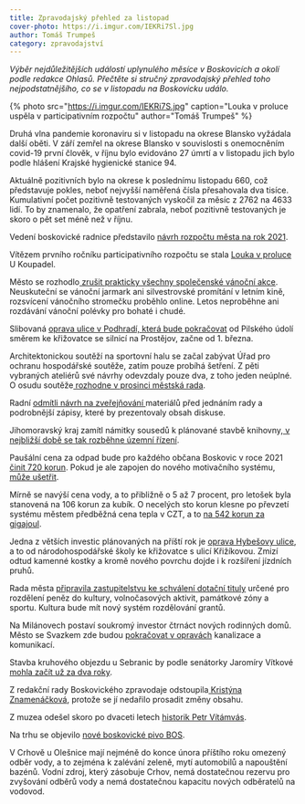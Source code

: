 ```yaml
---
title: Zpravodajský přehled za listopad
cover-photo: https://i.imgur.com/IEKRi7Sl.jpg
author: Tomáš Trumpeš
category: zpravodajství
---
```


*Výběr nejdůležitějších událostí uplynulého měsíce v Boskovicích a okolí podle redakce Ohlasů. Přečtěte si stručný zpravodajský přehled toho nejpodstatnějšího, co se v listopadu na Boskovicku událo.*

{% photo src="https://i.imgur.com/IEKRi7S.jpg" caption="Louka v proluce uspěla v participativním rozpočtu" author="Tomáš Trumpeš" %}

Druhá vlna pandemie koronaviru si v listopadu na okrese Blansko vyžádala další oběti. V září zemřel na okrese Blansko v souvislosti s onemocněním covid-19 první člověk, v říjnu bylo evidováno 27 úmrtí a v listopadu jich bylo podle hlášení Krajské hygienické stanice 94.

Aktuálně pozitivních bylo na okrese k poslednímu listopadu 660, což představuje pokles, neboť nejvyšší naměřená čísla přesahovala dva tisíce. Kumulativní počet pozitivně testovaných vyskočil za měsíc z 2762 na 4633 lidí. To by znamenalo, že opatření zabrala, neboť pozitivně testovaných je skoro o pět set méně než v říjnu.

Vedení boskovické radnice představilo [návrh rozpočtu města na rok 2021](https://ohlasy.info/clanky/2020/11/rozpocet.html).

Vítězem prvního ročníku participativního rozpočtu se stala [Louka v proluce](https://boskovice.pincity.cz/participativni-projekt/12) U Koupadel.

Město se rozhodlo[ zrušit prakticky všechny společenské vánoční akce](https://ohlasy.info/clanky/2020/12/z-radnice.html). Neuskuteční se vánoční jarmark ani silvestrovské promítání v letním kině, rozsvícení vánočního stromečku proběhlo online. Letos neproběhne ani rozdávání vánoční polévky pro bohaté i chudé.

Slibovaná [oprava ulice v Podhradí, která bude pokračovat](https://ohlasy.info/clanky/2020/11/z-radnice.html) od Pilského údolí směrem ke křižovatce se silnicí na Prostějov, začne od 1. března.

Architektonickou soutěží na sportovní halu se začal zabývat Úřad pro ochranu hospodářské soutěže, zatím pouze probíhá šetření. Z pěti vybraných ateliérů své návrhy odevzdaly pouze dva, z toho jeden neúplné. O osudu soutěže[ rozhodne v prosinci městská rada](https://ohlasy.info/clanky/2020/12/z-radnice.html).

Radní [odmítli návrh na zveřejňování ](https://ohlasy.info/clanky/2020/12/z-radnice.html)materiálů před jednáním rady a podrobnější zápisy, které by prezentovaly obsah diskuse.

Jihomoravský kraj zamítl námitky sousedů k plánované stavbě knihovny,[ v nejbližší době se tak rozběhne územní řízení](https://ohlasy.info/clanky/2020/12/z-radnice.html).

Paušální cena za odpad bude pro každého občana Boskovic v roce 2021 [činit 720 korun](https://ohlasy.info/clanky/2020/12/z-radnice.html). Pokud je ale zapojen do nového motivačního systému, [může ušetřit](https://ohlasy.info/clanky/2020/11/odpady.html).

Mírně se navýší cena vody, a to přibližně o 5 až 7 procent, pro letošek byla stanovená na 106 korun za kubík. O necelých sto korun klesne po převzetí systému městem předběžná cena tepla v CZT, a to [na 542 korun za gigajoul](https://ohlasy.info/clanky/2020/12/z-radnice.html).

Jedna z větších investic plánovaných na příští rok je [oprava Hybešovy ulice](https://ohlasy.info/clanky/2020/12/z-radnice.html), a to od národohospodářské školy ke křižovatce s ulicí Křižíkovou. Zmizí odtud kamenné kostky a kromě nového povrchu dojde i k rozšíření jízdních pruhů.

Rada města [připravila zastupitelstvu ke schválení dotační tituly](https://ohlasy.info/clanky/2020/12/z-radnice.html) určené pro rozdělení peněz do kultury, volnočasových aktivit, památkové zóny a sportu. Kultura bude mít nový systém rozdělování grantů.

Na Milánovech postaví soukromý investor čtrnáct nových rodinných domů. Město se Svazkem zde budou [pokračovat v opravách](https://ohlasy.info/clanky/2020/11/z-radnice.html) kanalizace a komunikací.

Stavba kruhového objezdu u Sebranic by podle senátorky Jaromíry Vítkové [mohla začít už za dva roky](https://www.facebook.com/jaromira.vitkova/posts/1954233901382206).

Z redakční rady Boskovického zpravodaje odstoupila[ Kristýna Znamenáčková](https://ohlasy.info/clanky/2020/12/znamenackova-zpravodaj.html), protože se jí nedařilo prosadit změny obsahu.

Z muzea odešel skoro po dvaceti letech [historik Petr Vítámvás](https://ohlasy.info/clanky/2020/11/vitamvas-odchazi.html).

Na trhu se objevilo [nové boskovické pivo BOS](http://www.pivobos.cz/).

V Crhově u Olešnice mají nejméně do konce února příštího roku omezený odběr vody, a to zejména k zalévání zeleně, mytí automobilů a napouštění bazénů. Vodní zdroj, který zásobuje Crhov, nemá dostatečnou rezervu pro zvyšování odběrů vody a nemá dostatečnou kapacitu nových odběratelů na vodovod.

